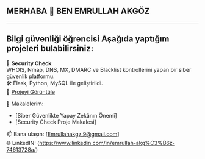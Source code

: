 ## MERHABA 👋 BEN EMRULLAH AKGÖZ 
-----------------------------------------
Bilgi güvenliği öğrencisi
Aşağıda yaptığım projeleri bulabilirsiniz:
-----

🔐 **Security Check**  
WHOIS, Nmap, DNS, MX, DMARC ve Blacklist kontrollerini yapan bir siber güvenlik platformu.  
🛠️ Flask, Python, MySQL ile geliştirildi.  
📂 [Projeyi Görüntüle](https://github.com/Emrullahakgz/SecurityCheck.github.io)

📄 Makalelerim:
- [Siber Güvenlikte Yapay Zekânın Önemi]
- [Security Check Proje Makalesi]

📫 Bana ulaşın: [Emrullahakgz.9@gmail.com]  
🌐 LınkedIN: (https://www.linkedin.com/in/emrullah-akg%C3%B6z-74613728a/)






